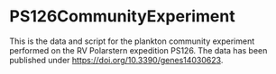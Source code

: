 # PS126CommunityExperiment
This is the data and script for the plankton community experiment performed on the RV Polarstern expedition PS126. The data has been published under https://doi.org/10.3390/genes14030623.
